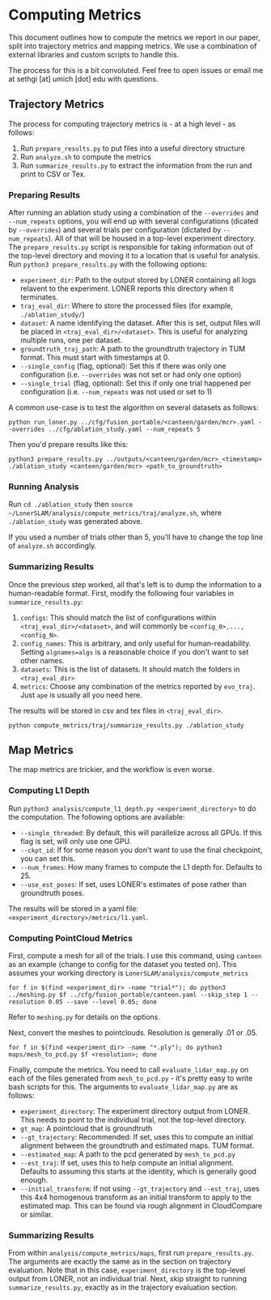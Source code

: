 # Computing Metrics

This document outlines how to compute the metrics we report in our paper, split into trajectory metrics and mapping metrics. We use a combination of external libraries and custom scripts to handle this.

The process for this is a bit convoluted. Feel free to open issues or email me at sethgi \[at\] umich \[dot\] edu with questions.

## Trajectory Metrics

The process for computing trajectory metrics is - at a high level - as follows:

1. Run `prepare_results.py` to put files into a useful directory structure
2. Run `analyze.sh` to compute the metrics
3. Run `summarize_results.py` to extract the information from the run and print to CSV or Tex.

### Preparing Results

After running an ablation study using a combination of the `--overrides` and `--num_repeats` options, you will end up with several configurations (dicated by `--overrides`) and several trials per configuration (dictated by `--num_repeats`). All of that will be housed in a top-level experiment directory. The `prepare_results.py` script is responsible for taking information out of the top-level directory and moving it to a location that is useful for analysis. Run `python3 prepare_results.py` with the following options:

- `experiment_dir`: Path to the output stored by LONER containing all logs relavent to the experiment. LONER reports this directory when it terminates.
- `traj_eval_dir`: Where to store the processed files (for example, `./ablation_study/`)
- `dataset`: A name identifying the dataset. After this is set, output files will be placed in `<traj_eval_dir>/<dataset>`. This is useful for analyzing multiple runs, one per dataset.
- `groundtruth_traj_path`: A path to the groundtruth trajectory in TUM format. This must start with timestamps at 0.
- `--single_config` (flag, optional): Set this if there was only one configuration (i.e. `--overrides` was not set or had only one option)
- `--single_trial` (flag, optional): Set this if only one trial happened per configuration (i.e. `--num_repeats` was not used or set to 1)


A common use-case is to test the algorithm on several datasets as follows:

`python run_loner.py ../cfg/fusion_portable/<canteen/garden/mcr>.yaml --overrides ../cfg/ablation_study.yaml --num_repeats 5`

Then you'd prepare results like this:

`python3 prepare_results.py ../outputs/<canteen/garden/mcr>_<timestamp> ./ablation_study <canteen/garden/mcr> <path_to_groundtruth>`

### Running Analysis

Run `cd ./ablation_study` then `source ~/LonerSLAM/analysis/compute_metrics/traj/analyze.sh`, where `./ablation_study` was generated above.

If you used a number of trials other than 5, you'll have to change the top line of `analyze.sh` accordingly.


### Summarizing Results

Once the previous step worked, all that's left is to dump the information to a human-readable format. First, modify the following four variables in `summarize_results.py`:

1. `configs`: This should match the list of configurations within `<traj_eval_dir>/<dataset>`, and will commonly be `<config_0>,...,<config_N>`.
2. `config_names`: This is arbitrary, and only useful for human-readability. Setting `algnames=algs` is a reasonable choice if you don't want to set other names.
3. `datasets`: This is the list of datasets. It should match the folders in `<traj_eval_dir>`
4. `metrics`: Choose any combination of the metrics reported by `evo_traj`. Just `ape` is usually all you need here.

The results will be stored in csv and tex files in `<traj_eval_dir>`.

`python compute_metrics/traj/summarize_results.py ./ablation_study`


## Map Metrics

The map metrics are trickier, and the workflow is even worse. 

### Computing L1 Depth

Run `python3 analysis/compute_l1_depth.py <experiment_directory>` to do the computation. The following options are available:

- `--single_threaded`: By default, this will parallelize across all GPUs. If this flag is set, will only use one GPU.
- `--ckpt_id`: If for some reason you don't want to use the final checkpoint, you can set this.
- `--num_frames`: How many frames to compute the L1 depth for. Defaults to 25.
- `--use_est_poses`: If set, uses LONER's estimates of pose rather than groundtruth poses.

The results will be stored in a yaml file: `<experiment_directory>/metrics/l1.yaml`.


### Computing PointCloud Metrics

First, compute a mesh for all of the trials. I use this command, using `canteen` as an example (change to config for the dataset you tested on). This assumes your working directory is `LonerSLAM/analysis/compute_metrics`

```
for f in $(find <experiment_dir> -name "trial*"); do python3 ../meshing.py $f ../cfg/fusion_portable/canteen.yaml --skip_step 1 --resolution 0.05 --save --level 0.05; done
```

Refer to `meshing.py` for details on the options.


Next, convert the meshes to pointclouds. Resolution is generally .01 or .05.

```
for f in $(find <experiment_dir> -name "*.ply"); do python3 maps/mesh_to_pcd.py $f <resolution>; done
```

Finally, compute the metrics. You need to call `evaluate_lidar_map.py` on each of the files generated from `mesh_to_pcd.py` - it's pretty easy to write bash scripts for this. The arguments to `evaluate_lidar_map.py` are as follows:

- `experiment_directory`: The experiment directory output from LONER. This needs to point to the individual trial, not the top-level directory.
- `gt_map`: A pointcloud that is groundtruth
- `--gt_trajectory`: Recommended: If set, uses this to compute an initial alignment between the groundtruth and estimated maps. TUM format.
- `--estimated_map`: A path to the pcd generated by `mesh_to_pcd.py`
- `--est_traj`: If set, uses this to help compute an initial alignment. Defaults to assuming this starts at the identity, which is generally good enough.
- `--initial_transform`: If not using `--gt_trajectory` and `--est_traj`, uses this 4x4 homogenous transform as an initial transform to apply to the estimated map. This can be found via rough alignment in CloudCompare or similar.


### Summarizing Results

From within `analysis/compute_metrics/maps`, first run `prepare_results.py`. The arguments are exactly the same as in the section on trajectory evaluation. Note that in this case, `experiment_directory` is the top-level output from LONER, not an individual trial. Next, skip straight to running `summarize_results.py`, exactly as in the trajectory evaluation section.

